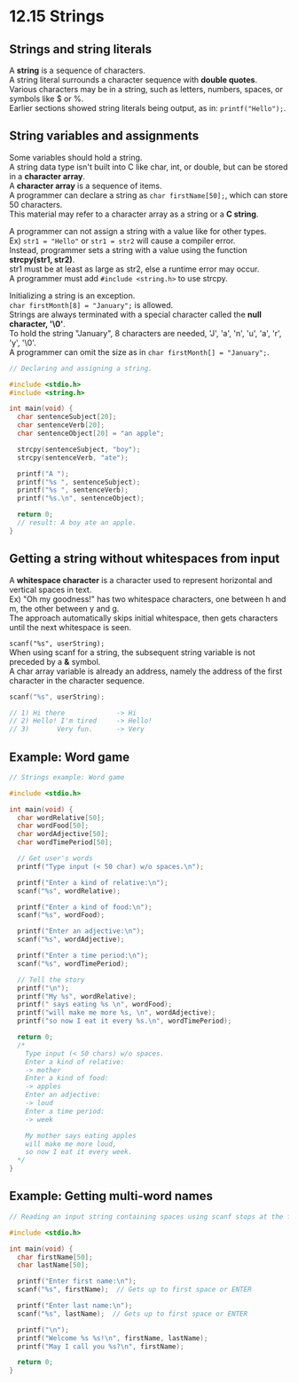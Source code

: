 # 12.15 Strings

## Strings and string literals
A **string** is a sequence of characters.   
A string literal surrounds a character sequence with **double quotes**.   
Various characters may be in a string, such as letters, numbers, spaces, or symbols like $ or %.   
Earlier sections showed string literals being output, as in: ``printf("Hello");``.   

## String variables and assignments
Some variables should hold a string.   
A string data type isn't built into C like char, int, or double, but can be stored in a **character array**.   
A **character array** is a sequence of items.     
A programmer can declare a string as ``char firstName[50];``, which can store 50 characters.   
This material may refer to a character array as a string or a **C string**.   

A programmer can not assign a string with a value like for other types.   
Ex) ``str1 = "Hello"`` or ``str1 = str2`` will cause a compiler error.   
Instead, programmer sets a string with a value using the function **strcpy(str1, str2)**.   
str1 must be at least as large as str2, else a runtime error may occur.   
A programmer must add ``#include <string.h>`` to use strcpy.

Initializing a string is an exception.   
``char firstMonth[8] = "January";`` is allowed.   
Strings are always terminated with a special character called the **null character, '\0'**.   
To hold the string "January", 8 characters are needed, 'J', 'a', 'n', 'u', 'a', 'r', 'y', '\0'.   
A programmer can omit the size as in ``char firstMonth[] = "January";``.   

```c
// Declaring and assigning a string.

#include <stdio.h>
#include <string.h>

int main(void) {
  char sentenceSubject[20];
  char sentenceVerb[20];
  char sentenceObject[20] = "an apple";

  strcpy(sentenceSubject, "boy");
  strcpy(sentenceVerb, "ate");

  printf("A ");
  printf("%s ", sentenceSubject);
  printf("%s ", sentenceVerb);
  printf("%s.\n", sentenceObject);

  return 0;
  // result: A boy ate an apple.
}
```

## Getting a string without whitespaces from input
A **whitespace character** is a character used to represent horizontal and vertical spaces in text.   
Ex) "Oh my goodness!" has two whitespace characters, one between h and m, the other between y and g.   
The approach automatically skips initial whitespace, then gets characters until the next whitespace is seen.   

``scanf("%s", userString);``   
When using scanf for a string, the subsequent string variable is not preceded by a **&** symbol.   
A char array variable is already an address, namely the address of the first character in the character sequence.

```c
scanf("%s", userString);

// 1) Hi there             -> Hi
// 2) Hello! I'm tired     -> Hello!
// 3)       Very fun.      -> Very
```

## Example: Word game
```c
// Strings example: Word game

#include <stdio.h>

int main(void) {
  char wordRelative[50];
  char wordFood[50];
  char wordAdjective[50];
  char wordTimePeriod[50];

  // Get user's words
  printf("Type input (< 50 char) w/o spaces.\n");

  printf("Enter a kind of relative:\n");
  scanf("%s", wordRelative);

  printf("Enter a kind of food:\n");
  scanf("%s", wordFood);

  printf("Enter an adjective:\n");
  scanf("%s", wordAdjective);

  printf("Enter a time period:\n");
  scanf("%s", wordTimePeriod);

  // Tell the story
  printf("\n");
  printf("My %s", wordRelative);
  printf(" says eating %s \n", wordFood);
  printf("will make me more %s, \n", wordAdjective);
  printf("so now I eat it every %s.\n", wordTimePeriod);

  return 0;
  /*
    Type input (< 50 chars) w/o spaces.
    Enter a kind of relative:
    -> mother
    Enter a kind of food:
    -> apples
    Enter an adjective:
    -> loud
    Enter a time period:
    -> week

    My mother says eating apples 
    will make me more loud, 
    so now I eat it every week.
  */
}
```

## Example: Getting multi-word names
```c
// Reading an input string containing spaces using scanf stops at the first space

#include <stdio.h>

int main(void) {
  char firstName[50];
  char lastName[50];

  printf("Enter first name:\n");
  scanf("%s", firstName);  // Gets up to first space or ENTER

  printf("Enter last name:\n");
  scanf("%s", lastName);  // Gets up to first space or ENTER

  printf("\n");
  printf("Welcome %s %s!\n", firstName, lastName);
  printf("May I call you %s?\n", firstName);

  return 0;
}
```
